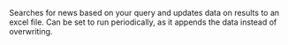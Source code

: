 Searches for news based on your query and updates data on results to an excel file. Can be set to run periodically, as it appends the data instead of overwriting.
